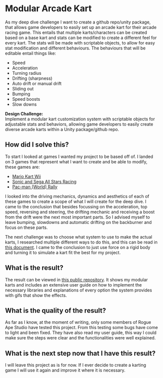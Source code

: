 # Modular Arcade Kart 

As my deep dive challenge I want to create a github repo/unity package, that allows game developers to easily set up an arcade kart for their arcade racing game. This entails that multiple karts/characters can be created based on a base kart and stats can be modified to create a different feel for every kart. The stats will be made with scriptable objects, to allow for easy stat modification and different behaviours.
The behaviours that will be editable entail things like:  
- Speed 
- Acceleration 
- Turning radius 
- Drifting (sharpness) 
- Auto drift or manual drift 
- Sliding out 
- Bumping
- Speed boosts 
- Slow downs

__Design Challenge:__   
Implement a modular kart customization system with scriptable objects for adjustable stats and behaviors, allowing game developers to easily create diverse arcade karts within a Unity package/github repo.

## How did I solve this?
To start I looked at games I wanted my project to be based off of. I landed on 3 games that represent what I want to create and be able to modify, these games are:
- [Mario Kart Wii](./2.%20Karting%20Game%20Analysis.md#mario-kart)
- [Sonic and Sega All Stars Racing](./2.%20Karting%20Game%20Analysis.md#sonic-and-sega-all-stars-racing)
- [Pac-man (World) Rally](./2.%20Karting%20Game%20Analysis.md#pac-man-rally)

I looked into the driving mechanics, dynamics and aesthetics of each of these games to create a scope of what I will create for the deep dive. I came to the conclusion that besides focussing on the acceleration, top speed, reversing and steering, the drifting mechanic and receiving a boost from the drift were the next most important parts. So I advised myself to leave bumping, slowdowns and automatic drifting on the backburner and focus on these parts.

The next challenge was to choose what system to use to make the actual karts, I researched multiple different ways to do this, and this can be read in [this document](./3.%20Kart%20System.md). I came to the conclusion to just use force on a rigid body and turning it to simulate a kart fit the best for my project.
## What is the result?
The result can be viewed in [this public repository](https://github.com/Timsel1/Modular-Arcade-Karts). It shows my modular karts and includes an extensive user guide on how to implement the necessary libraries and explanations of every option the system provides with gifs that show the effects.

## What is the quality of the result?
As far as I know, at the moment of writing, only some members of Rogue Ape Studio have tested this project. From this testing some bugs have come to light and been fixed. They have also read my user guide, this way I could make sure the steps were clear and the functionalities were well explained.

## What is the next step now that I have this result?
I will leave this project as is for now. If I ever decide to create a karting game I will use it again and improve it where it is necessary.
